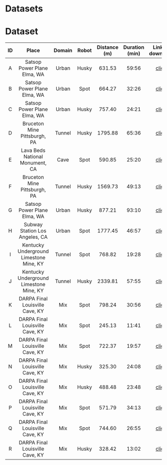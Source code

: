 # Datasets

# Dataset



|  ID | Place  | Domain  | Robot   | Distance (m) | Duration (min)  | Link to download  | Calibration files  |
|:-:|:-:|:-:|:-:|:-:|:-:|:-:|:-:|
| A  | Satsop Power Plane Elma, WA              |Urban | Husky | 631.53   |59:56   |[click](https://makeameme.org/meme/weve-got-some-ywcih8)   |[click](https://makeameme.org/meme/weve-got-some-ywcih8)   |
| B  | Satsop Power Plane Elma, WA              |Urban | Spot  | 664.27   |32:26   |[click](https://makeameme.org/meme/weve-got-some-ywcih8)   |[click](https://makeameme.org/meme/weve-got-some-ywcih8)   |
| C  | Satsop Power Plane Elma, WA              |Urban | Husky | 757.40   |24:21   |[click](https://makeameme.org/meme/weve-got-some-ywcih8)   |[click](https://makeameme.org/meme/weve-got-some-ywcih8)   |
| D  | Bruceton Mine Pittsburgh, PA             |Tunnel| Husky | 1795.88  |65:36   |[click](https://makeameme.org/meme/weve-got-some-ywcih8)   |[click](https://makeameme.org/meme/weve-got-some-ywcih8)   |
| E  | Lava Beds National Monument, CA          |Cave  | Spot  | 590.85   |25:20   |[click](https://makeameme.org/meme/weve-got-some-ywcih8)   |[click](https://makeameme.org/meme/weve-got-some-ywcih8)   |
| F  | Bruceton Mine Pittsburgh, PA             |Tunnel| Husky | 1569.73  |49:13   |[click](https://makeameme.org/meme/weve-got-some-ywcih8)   |[click](https://makeameme.org/meme/weve-got-some-ywcih8)   |
| G  | Satsop Power Plane Elma, WA              |Urban | Husky | 877.21   |93:10   |[click](https://makeameme.org/meme/weve-got-some-ywcih8)   |[click](https://makeameme.org/meme/weve-got-some-ywcih8)   |
| H  | Subway Station Los Angeles, CA           |Urban | Spot  | 1777.45  |46:57   |[click](https://makeameme.org/meme/weve-got-some-ywcih8)   |[click](https://makeameme.org/meme/weve-got-some-ywcih8)   |
| I  | Kentucky Underground Limestone Mine, KY  |Tunnel| Spot  | 768.82   |19:28   |[click](https://makeameme.org/meme/weve-got-some-ywcih8)   |[click](https://makeameme.org/meme/weve-got-some-ywcih8)   |
| J  | Kentucky Underground Limestone Mine, KY  |Tunnel| Husky | 2339.81  |57:55   |[click](https://makeameme.org/meme/weve-got-some-ywcih8)   |[click](https://makeameme.org/meme/weve-got-some-ywcih8)   |
| K  | DARPA Final Louisville Cave, KY          |Mix   | Spot  | 798.24   |30:56   |[click](https://makeameme.org/meme/weve-got-some-ywcih8)   |[click](https://makeameme.org/meme/weve-got-some-ywcih8)   |
| L  | DARPA Final Louisville Cave, KY          |Mix   | Spot  | 245.13   |11:41   |[click](https://makeameme.org/meme/weve-got-some-ywcih8)   |[click](https://makeameme.org/meme/weve-got-some-ywcih8)   |
| M  | DARPA Final Louisville Cave, KY          |Mix   | Spot  | 722.37   |19:57   |[click](https://makeameme.org/meme/weve-got-some-ywcih8)   |[click](https://makeameme.org/meme/weve-got-some-ywcih8)   |
| N  | DARPA Final Louisville Cave, KY          |Mix   | Husky | 325.30   |24:08   |[click](https://makeameme.org/meme/weve-got-some-ywcih8)   |[click](https://makeameme.org/meme/weve-got-some-ywcih8)   |
| O  | DARPA Final Louisville Cave, KY          |Mix   | Husky | 488.48   |23:48   |[click](https://makeameme.org/meme/weve-got-some-ywcih8)   |[click](https://makeameme.org/meme/weve-got-some-ywcih8)   |
| P  | DARPA Final Louisville Cave, KY          |Mix   | Spot  | 571.79   |34:13   |[click](https://makeameme.org/meme/weve-got-some-ywcih8)   |[click](https://makeameme.org/meme/weve-got-some-ywcih8)   |
| Q  | DARPA Final Louisville Cave, KY          |Mix   | Spot  | 744.60   |26:55   |[click](https://makeameme.org/meme/weve-got-some-ywcih8)   |[click](https://makeameme.org/meme/weve-got-some-ywcih8)   |
| R  | DARPA Final Louisville Cave, KY          |Mix   | Husky | 328.42   |13:02   |[click](https://makeameme.org/meme/weve-got-some-ywcih8)   |[click](https://makeameme.org/meme/weve-got-some-ywcih8)   |

